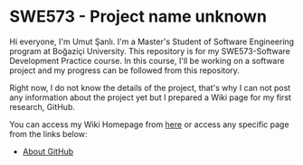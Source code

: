 # SWE573 - Project name unknown

Hi everyone, I'm Umut Şanlı. I'm a Master's Student of Software Engineering program at Boğaziçi University. This repository is for my SWE573-Software Development Practice course. In this course, I'll be working on a software project and my progress can be followed from this repository.

Right now, I do not know the details of the project, that's why I can not post any information about the project yet but I prepared a Wiki page for my first research, GitHub.

You can access my Wiki Homepage from [here](https://github.com/usanli/swe573/wiki) or access any specific page from the links below:
- [About GitHub](https://github.com/usanli/swe573/wiki/GitHub)
